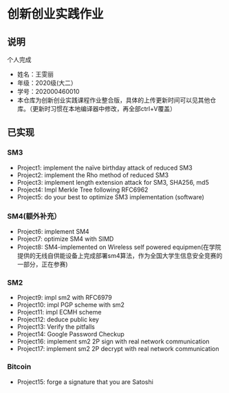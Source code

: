 # 创新创业实践作业
## 说明
个人完成<br>
* 姓名：王雯丽
* 年级：2020级(大二）
* 学号：202000460010
* 本仓库为创新创业实践课程作业整合版，具体的上传更新时间可以见其他仓库。（更新时习惯在本地编译器中修改，再全部ctrl+V覆盖）
## 已实现
### SM3
* Project1: implement the naïve birthday attack of reduced SM3<br>
* Project2: implement the Rho method of reduced SM3<br>
* Project3: implement length extension attack for SM3, SHA256, md5<br>
* Project4: Impl Merkle Tree following RFC6962<br>
* Project5: do your best to optimize SM3 implementation (software)<br>

### SM4(额外补充）
* Project6: implement SM4<br>
* Project7: optimize SM4 with SIMD<br>
* Project8: SM4-implemented on Wireless self powered equipmen(在学院提供的无线自供能设备上完成部署sm4算法，作为全国大学生信息安全竞赛的一部分，正在参赛)<br>
### SM2
* Project9: impl sm2 with RFC6979<br>
* Project10: impl PGP scheme with sm2<br>
* Project11: impl ECMH scheme
* Project12: deduce public key
* Project13: Verify the pitfalls
* Project14: Google Password Checkup
* Project16: implement sm2 2P sign with real network communication
* Project17: implement sm2 2P decrypt with real network communication
### Bitcoin
* Project15: forge a signature that you are Satoshi
